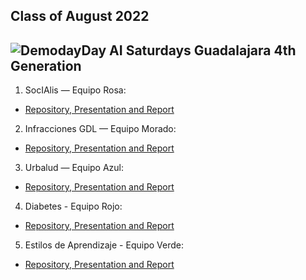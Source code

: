 ## Class of August 2022
![DemodayDay AI Saturdays Guadalajara 4th Generation](https://user-images.githubusercontent.com/15841147/204033447-e9d7eef5-e439-43fb-bb98-f80e6e3ca9f8.png)
---

1) SocIAlis — Equipo Rosa:
- [Repository, Presentation and Report](https://github.com/SaturdaysAI/Projects/blob/master/Guadalajara/August2022/socIAlis)

2) Infracciones GDL — Equipo Morado:
- [Repository, Presentation and Report](https://github.com/SaturdaysAI/Projects/tree/master/Guadalajara/August2022/InfraccionesGDL)

3) Urbalud  — Equipo Azul:
- [Repository, Presentation and Report](https://github.com/SaturdaysAI/Projects/tree/master/Guadalajara/August2022/Urbalud)

4) Diabetes - Equipo Rojo:
- [Repository, Presentation and Report](https://github.com/SaturdaysAI/Projects/tree/master/Guadalajara/August2022/diabetes)

5) Estilos de Aprendizaje - Equipo Verde:
- [Repository, Presentation and Report](https://github.com/SaturdaysAI/Projects/tree/master/Guadalajara/August2022/estilosdeaprendizaje)


